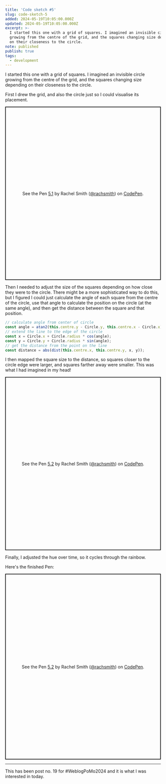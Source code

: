 ```yaml
---
title: 'Code sketch #5'
slug: code-sketch-5
added: 2024-05-19T10:05:00.000Z
updated: 2024-05-19T10:05:00.000Z
excerpt: >-
  I started this one with a grid of squares. I imagined an invisible circle
  growing from the centre of the grid, and the squares changing size depending
  on their closeness to the circle.
note: published
publish: true
tags:
  - development
---
```

I started this one with a grid of squares. I imagined an invisible circle growing from the centre of the grid, and the squares changing size depending on their closeness to the circle.

First I drew the grid, and also the circle just so I could visualise its placement.

<p class="codepen" data-height="560" data-theme-id="31536" data-default-tab="result" data-slug-hash="32336d27d3f41affc1709c5126d8c0b7" data-user="rachsmith" style="height: 560px; box-sizing: border-box; display: flex; align-items: center; justify-content: center; border: 2px solid; margin: 1em 0; padding: 1em;">
  <span>See the Pen <a href="https://codepen.io/rachsmith/pen/oNRbqMd/32336d27d3f41affc1709c5126d8c0b7">
  5.1</a> by Rachel Smith (<a href="https://codepen.io/rachsmith">@rachsmith</a>)
  on <a href="https://codepen.io">CodePen</a>.</span>
</p>
<script async src="https://cpwebassets.codepen.io/assets/embed/ei.js"></script>

Then I needed to adjust the size of the squares depending on how close they were to the circle. There might be a more sophisticated way to do this, but I figured I could just calculate the angle of each square from the centre of the circle, use that angle to calculate the position on the circle (at the same angle), and then get the distance between the square and that position.

```javascript
// calculate angle from center of circle
const angle = atan2(this.centre.y - Circle.y, this.centre.x - Circle.x);
// extend the line to the edge of the circle
const x = Circle.x + Circle.radius * cos(angle);
const y = Circle.y + Circle.radius * sin(angle);
// get the distance from the point on the line
const distance = abs(dist(this.centre.x, this.centre.y, x, y));
```

I then mapped the square size to the distance, so squares closer to the circle edge were larger, and squares farther away were smaller. This was what I had imagined in my head!

<p class="codepen" data-height="560" data-theme-id="31536" data-default-tab="result" data-slug-hash="83a8601da9e8802765ed4f7fcefd4db5" data-user="rachsmith" style="height: 560px; box-sizing: border-box; display: flex; align-items: center; justify-content: center; border: 2px solid; margin: 1em 0; padding: 1em;">
  <span>See the Pen <a href="https://codepen.io/rachsmith/pen/gOJPzZM/83a8601da9e8802765ed4f7fcefd4db5">
  5.2</a> by Rachel Smith (<a href="https://codepen.io/rachsmith">@rachsmith</a>)
  on <a href="https://codepen.io">CodePen</a>.</span>
</p>

Finally, I adjusted the hue over time, so it cycles through the rainbow. 

Here's the finished Pen:

<p class="codepen" data-height="600" data-theme-id="31536" data-default-tab="result" data-slug-hash="BaejVZJ" data-user="rachsmith" style="height: 600px; box-sizing: border-box; display: flex; align-items: center; justify-content: center; border: 2px solid; margin: 1em 0; padding: 1em;">
  <span>See the Pen <a href="https://codepen.io/rachsmith/pen/BaejVZJ">
  5.2</a> by Rachel Smith (<a href="https://codepen.io/rachsmith">@rachsmith</a>)
  on <a href="https://codepen.io">CodePen</a>.</span>
</p>

<hr>

This has been post no. 19 for #WeblogPoMo2024 and it is what I was interested in today.

